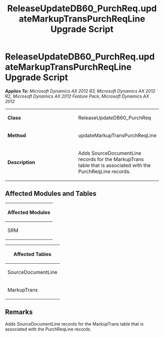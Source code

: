 ﻿---
title: ReleaseUpdateDB60_PurchReq.updateMarkupTransPurchReqLine Upgrade Script
TOCTitle: ReleaseUpdateDB60_PurchReq.updateMarkupTransPurchReqLine Upgrade Script
ms:assetid: 9a600419-336c-e7d9-7750-02b908354f36
ms:mtpsurl: https://msdn.microsoft.com/en-us/library/JJ686302(v=AX.60)
ms:contentKeyID: 49710005
ms.date: 05/18/2015
mtps_version: v=AX.60
---

# ReleaseUpdateDB60\_PurchReq.updateMarkupTransPurchReqLine Upgrade Script 


_**Applies To:** Microsoft Dynamics AX 2012 R3, Microsoft Dynamics AX 2012 R2, Microsoft Dynamics AX 2012 Feature Pack, Microsoft Dynamics AX 2012_

<table>
<colgroup>
<col style="width: 50%" />
<col style="width: 50%" />
</colgroup>
<tbody>
<tr class="odd">
<td><p><strong>Class</strong></p></td>
<td><p>ReleaseUpdateDB60_PurchReq</p></td>
</tr>
<tr class="even">
<td><p><strong>Method</strong></p></td>
<td><p>updateMarkupTransPurchReqLine</p></td>
</tr>
<tr class="odd">
<td><p><strong>Description</strong></p></td>
<td><p>Adds SourceDocumentLine records for the MarkupTrans table that is associated with the PurchReqLine records.</p></td>
</tr>
</tbody>
</table>


## Affected Modules and Tables

<table>
<colgroup>
<col style="width: 100%" />
</colgroup>
<thead>
<tr class="header">
<th><p>Affected Modules</p></th>
</tr>
</thead>
<tbody>
<tr class="odd">
<td><p>SRM</p></td>
</tr>
</tbody>
</table>


<table>
<colgroup>
<col style="width: 100%" />
</colgroup>
<thead>
<tr class="header">
<th><p>Affected Tables</p></th>
</tr>
</thead>
<tbody>
<tr class="odd">
<td><p>SourceDocumentLine</p></td>
</tr>
<tr class="even">
<td><p>MarkupTrans</p></td>
</tr>
</tbody>
</table>


## Remarks

Adds SourceDocumentLine records for the MarkupTrans table that is associated with the PurchReqLine records.

  


